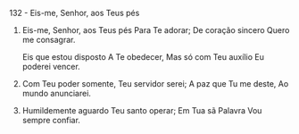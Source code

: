 132 - Eis-me, Senhor, aos Teus pés

1. Eis-me, Senhor, aos Teus pés
   Para Te adorar;
   De coração sincero
   Quero me consagrar.

   Eis que estou disposto
   A Te obedecer,
   Mas só com Teu auxílio
   Eu poderei vencer.

2. Com Teu poder somente,
   Teu servidor serei;
   A paz que Tu me deste,
   Ao mundo anunciarei.

3. Humildemente aguardo
   Teu santo operar;
   Em Tua sã Palavra
   Vou sempre confiar.
